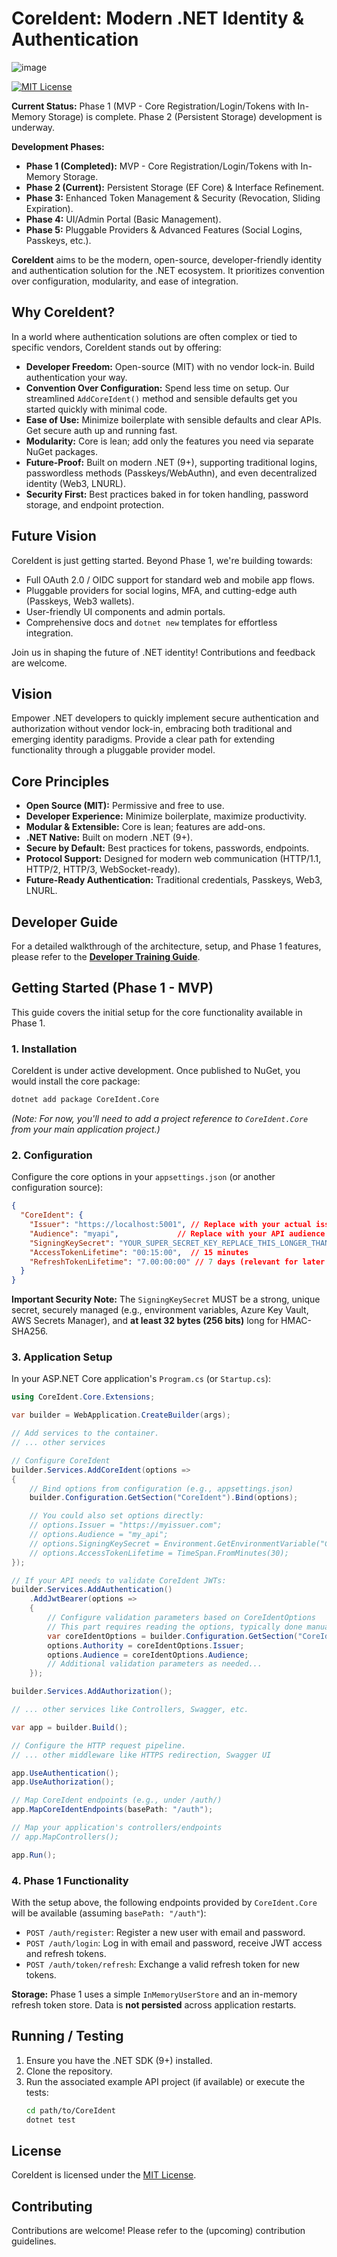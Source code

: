 # CoreIdent: Modern .NET Identity & Authentication

![image](https://github.com/user-attachments/assets/691cea59-4a57-4921-b339-70cb8d105f2e)

[![MIT License](https://img.shields.io/badge/License-MIT-yellow.svg)](https://opensource.org/licenses/MIT)

**Current Status:** Phase 1 (MVP - Core Registration/Login/Tokens with In-Memory Storage) is complete. Phase 2 (Persistent Storage) development is underway.

**Development Phases:**
*   **Phase 1 (Completed):** MVP - Core Registration/Login/Tokens with In-Memory Storage.
*   **Phase 2 (Current):** Persistent Storage (EF Core) & Interface Refinement.
*   **Phase 3:** Enhanced Token Management & Security (Revocation, Sliding Expiration).
*   **Phase 4:** UI/Admin Portal (Basic Management).
*   **Phase 5:** Pluggable Providers & Advanced Features (Social Logins, Passkeys, etc.).

**CoreIdent** aims to be the modern, open-source, developer-friendly identity and authentication solution for the .NET ecosystem. It prioritizes convention over configuration, modularity, and ease of integration.

## Why CoreIdent?

In a world where authentication solutions are often complex or tied to specific vendors, CoreIdent stands out by offering:
*   **Developer Freedom:** Open-source (MIT) with no vendor lock-in. Build authentication your way.
*   **Convention Over Configuration:** Spend less time on setup. Our streamlined `AddCoreIdent()` method and sensible defaults get you started quickly with minimal code.
*   **Ease of Use:** Minimize boilerplate with sensible defaults and clear APIs. Get secure auth up and running fast.
*   **Modularity:** Core is lean; add only the features you need via separate NuGet packages.
*   **Future-Proof:** Built on modern .NET (9+), supporting traditional logins, passwordless methods (Passkeys/WebAuthn), and even decentralized identity (Web3, LNURL).
*   **Security First:** Best practices baked in for token handling, password storage, and endpoint protection.

## Future Vision

CoreIdent is just getting started. Beyond Phase 1, we're building towards:
*   Full OAuth 2.0 / OIDC support for standard web and mobile app flows.
*   Pluggable providers for social logins, MFA, and cutting-edge auth (Passkeys, Web3 wallets).
*   User-friendly UI components and admin portals.
*   Comprehensive docs and `dotnet new` templates for effortless integration.

Join us in shaping the future of .NET identity! Contributions and feedback are welcome.

## Vision

Empower .NET developers to quickly implement secure authentication and authorization without vendor lock-in, embracing both traditional and emerging identity paradigms. Provide a clear path for extending functionality through a pluggable provider model.

## Core Principles

*   **Open Source (MIT):** Permissive and free to use.
*   **Developer Experience:** Minimize boilerplate, maximize productivity.
*   **Modular & Extensible:** Core is lean; features are add-ons.
*   **.NET Native:** Built on modern .NET (9+).
*   **Secure by Default:** Best practices for tokens, passwords, endpoints.
*   **Protocol Support:** Designed for modern web communication (HTTP/1.1, HTTP/2, HTTP/3, WebSocket-ready).
*   **Future-Ready Authentication:** Traditional credentials, Passkeys, Web3, LNURL.

## Developer Guide

For a detailed walkthrough of the architecture, setup, and Phase 1 features, please refer to the **[Developer Training Guide](./docs/Developer_Training_Guide.md)**.

## Getting Started (Phase 1 - MVP)

This guide covers the initial setup for the core functionality available in Phase 1.

### 1. Installation

CoreIdent is under active development. Once published to NuGet, you would install the core package:

```bash
dotnet add package CoreIdent.Core
```

*(Note: For now, you'll need to add a project reference to `CoreIdent.Core` from your main application project.)*

### 2. Configuration

Configure the core options in your `appsettings.json` (or another configuration source):

```json
{
  "CoreIdent": {
    "Issuer": "https://localhost:5001", // Replace with your actual issuer URI
    "Audience": "myapi",             // Replace with your API audience identifier
    "SigningKeySecret": "YOUR_SUPER_SECRET_KEY_REPLACE_THIS_LONGER_THAN_32_BYTES", // MUST be strong and kept secret!
    "AccessTokenLifetime": "00:15:00",  // 15 minutes
    "RefreshTokenLifetime": "7.00:00:00" // 7 days (relevant for later phases)
  }
}
```

**Important Security Note:** The `SigningKeySecret` MUST be a strong, unique secret, securely managed (e.g., environment variables, Azure Key Vault, AWS Secrets Manager), and **at least 32 bytes (256 bits)** long for HMAC-SHA256.

### 3. Application Setup

In your ASP.NET Core application's `Program.cs` (or `Startup.cs`):

```csharp
using CoreIdent.Core.Extensions;

var builder = WebApplication.CreateBuilder(args);

// Add services to the container.
// ... other services

// Configure CoreIdent
builder.Services.AddCoreIdent(options =>
{
    // Bind options from configuration (e.g., appsettings.json)
    builder.Configuration.GetSection("CoreIdent").Bind(options);

    // You could also set options directly:
    // options.Issuer = "https://myissuer.com";
    // options.Audience = "my_api";
    // options.SigningKeySecret = Environment.GetEnvironmentVariable("COREIDENT_SIGNING_KEY");
    // options.AccessTokenLifetime = TimeSpan.FromMinutes(30);
});

// If your API needs to validate CoreIdent JWTs:
builder.Services.AddAuthentication()
    .AddJwtBearer(options =>
    {
        // Configure validation parameters based on CoreIdentOptions
        // This part requires reading the options, typically done manually or via a helper
        var coreIdentOptions = builder.Configuration.GetSection("CoreIdent").Get<CoreIdent.Core.Configuration.CoreIdentOptions>()!;
        options.Authority = coreIdentOptions.Issuer;
        options.Audience = coreIdentOptions.Audience;
        // Additional validation parameters as needed...
    });

builder.Services.AddAuthorization();

// ... other services like Controllers, Swagger, etc.

var app = builder.Build();

// Configure the HTTP request pipeline.
// ... other middleware like HTTPS redirection, Swagger UI

app.UseAuthentication();
app.UseAuthorization();

// Map CoreIdent endpoints (e.g., under /auth/)
app.MapCoreIdentEndpoints(basePath: "/auth");

// Map your application's controllers/endpoints
// app.MapControllers();

app.Run();
```

### 4. Phase 1 Functionality

With the setup above, the following endpoints provided by `CoreIdent.Core` will be available (assuming `basePath: "/auth"`):

*   `POST /auth/register`: Register a new user with email and password.
*   `POST /auth/login`: Log in with email and password, receive JWT access and refresh tokens.
*   `POST /auth/token/refresh`: Exchange a valid refresh token for new tokens.

**Storage:** Phase 1 uses a simple `InMemoryUserStore` and an in-memory refresh token store. Data is **not persisted** across application restarts.

## Running / Testing

1.  Ensure you have the .NET SDK (9+) installed.
2.  Clone the repository.
3.  Run the associated example API project (if available) or execute the tests:
    ```bash
    cd path/to/CoreIdent
    dotnet test
    ```

## License

CoreIdent is licensed under the [MIT License](https://opensource.org/licenses/MIT).

## Contributing

Contributions are welcome! Please refer to the (upcoming) contribution guidelines.
